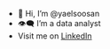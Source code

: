 - 👋 Hi, I’m @yaelsoosan
- 👁️‍🗨️ I’m a data analyst 
- Visit me on [LinkedIn](https://www.linkedin.com/in/yael-soosan-54902522a/)


<!---
yaelsoosan/yaelsoosan is a ✨ special ✨ repository because its `README.md` (this file) appears on your GitHub profile.
You can click the Preview link to take a look at your changes.
--->
